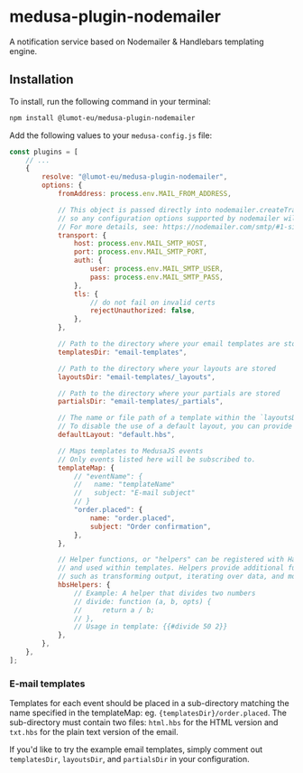 # medusa-plugin-nodemailer

A notification service based on Nodemailer & Handlebars templating engine.

## Installation

To install, run the following command in your terminal:

```bash
npm install @lumot-eu/medusa-plugin-nodemailer
```

Add the following values to your `medusa-config.js` file:

```javascript
const plugins = [
    // ...
    {
        resolve: "@lumot-eu/medusa-plugin-nodemailer",
        options: {
            fromAddress: process.env.MAIL_FROM_ADDRESS,

            // This object is passed directly into nodemailer.createTransport(),
            // so any configuration options supported by nodemailer will work here.
            // For more details, see: https://nodemailer.com/smtp/#1-single-connection
            transport: {
                host: process.env.MAIL_SMTP_HOST,
                port: process.env.MAIL_SMTP_PORT,
                auth: {
                    user: process.env.MAIL_SMTP_USER,
                    pass: process.env.MAIL_SMTP_PASS,
                },
                tls: {
                    // do not fail on invalid certs
                    rejectUnauthorized: false,
                },
            },

            // Path to the directory where your email templates are stored
            templatesDir: "email-templates",

            // Path to the directory where your layouts are stored
            layoutsDir: "email-templates/_layouts",

            // Path to the directory where your partials are stored
            partialsDir: "email-templates/_partials",

            // The name or file path of a template within the `layoutsDir` that will be used as the default layout.
            // To disable the use of a default layout, you can provide a falsy value
            defaultLayout: "default.hbs",

            // Maps templates to MedusaJS events
            // Only events listed here will be subscribed to.
            templateMap: {
                // "eventName": {
                //   name: "templateName"
                //   subject: "E-mail subject"
                // }
                "order.placed": {
                    name: "order.placed",
                    subject: "Order confirmation",
                }, 
            },

            // Helper functions, or "helpers" can be registered with Handlebars
            // and used within templates. Helpers provide additional functionality to templates,
            // such as transforming output, iterating over data, and more.
            hbsHelpers: {
                // Example: A helper that divides two numbers
                // divide: function (a, b, opts) {
                //     return a / b;
                // },
                // Usage in template: {{#divide 50 2}}
            },
        },
    },
];
```

### E-mail templates

Templates for each event should be placed in a sub-directory matching the name specified in the templateMap: eg. `{templatesDir}/order.placed`. The sub-directory must contain two files: `html.hbs` for the HTML version and `txt.hbs` for the plain text version of the email.

If you'd like to try the example email templates, simply comment out `templatesDir`, `layoutsDir`, and `partialsDir` in your configuration.
